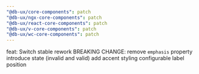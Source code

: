 ```yaml
---
"@db-ux/core-components": patch
"@db-ux/ngx-core-components": patch
"@db-ux/react-core-components": patch
"@db-ux/v-core-components": patch
"@db-ux/wc-core-components": patch
---
```


feat: Switch stable rework
BREAKING CHANGE: remove `emphasis` property
introduce state (invalid and valid)
add accent styling
configurable label position
